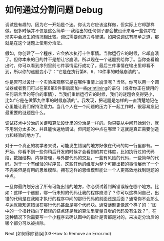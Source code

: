 # 如何通过分割问题 Debug

调试是有趣的，因为它一开始是个迷。你认为它应该这样做，但实际上它却那样做。很多时候并不仅是这么简单---我给出的任何例子都会被设计来与一些偶尔在现实中会发生的情况相比较。调试需要创造力与智谋。如果说调试有简单之道，那就是在这个谜题上使用分治法。

假如，你创建了一个程序，它会依次执行十件事情。当你运行它的时候，它却崩溃了。但你本来的目的并不是想让它崩溃，所以现在一个谜题扔给你了。当你查看输出时，你可以看到序列里前七件事情运行成功了。最后三件事情在输出里却看不到，所以你的谜题变小了：“它是在执行第8、9、10件事的时候崩溃的”。

你是否可以设计一个实验来观察它是在哪件事情上崩溃呢？当然，你可以用一个调试器或者我们可以在第8第9件事后面加一些[printlining](../../4-Glossary.md)的语句（或者你正在使用的任何语言里的等价的事情），当我们重新运行它的时候，我们的谜题会变得更小，比如“它是在做第九件事的时候崩溃的”。我发现，把谜题是怎样的一直清楚地记在心里能让我们保持注意力。当几个人在一个问题的压力下一起工作时，很容易忘记最重要的谜题是什么。

调试技术中分治的关键和算法设计里的分治是一样的。你只要从中间开始划分，就不用划分太多次，并且能快速地调试。但问题的中点在哪里？这就是真正需要创造力和经验的地方了。

对于一个真正的初学者来说，可能发生错误的地方好像在代码的每一行里都有。一开始，你看不到一些你稍后开发的时候才会看到的其它纬度，比如执行过的代码段，数据结构，内存管理，与外部代码的交互，一些有风险的代码，一些简单的代码。对于一个有经验的程序员，这些其他的维度为整个可能出错的事情展示了一个不完美但是有用的思维模型。拥有这样的思维模型能让一个人更高效地找到谜题的中点。

一旦你最终划分出了所有可能出错的地方，你必须试着判断错误躲在哪个地方。比如：这样一个谜题，哪一行未知的代码让我的程序崩溃了？你可以这样问自己，出错的代码是在我刚才执行的程序中间的那行代码的前面还是后面？通常你不会那么幸运就能知道错误在哪行代码甚至是哪个代码块。通常谜题更像这个样子的：“图中的一个指针指向了错误的结点还是我的算法里变量自增的代码没有生效？”，在这种情况下你需要写一个小程序去确认图中的指针是否都是对的，来决定分治后的哪个部分可以被排除。

Next [如何移除错误](03-How to Remove an Error.md)
